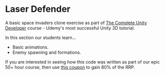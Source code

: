 # Laser Defender
A basic space invaders clone exercise as part of [The Complete Unity Developer](https://www.udemy.com/unitycourse/?couponCode=GitHubDiscount) course - Udemy's most successful Unity 3D tutorial.

In this section our students learn...

+ Basic animations.
+ Enemy spawning and formations.

If you are interested in seeing how this code was written as part of our epic 50+ hour course, then use [this coupon](https://www.udemy.com/unitycourse/?couponCode=GitHubDiscount) to gain 80% of the RRP.
